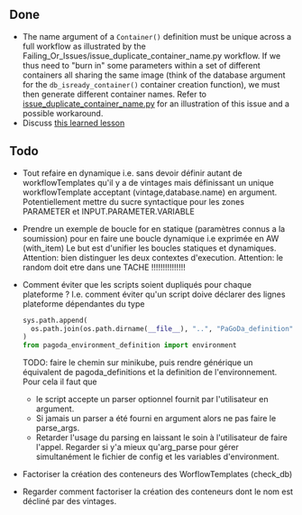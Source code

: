 ## Done
* The name argument of a `Container()` definition must be unique across a full
  workflow as illustrated by the 
  Failing_Or_Issues/issue_duplicate_container_name.py workflow.
  If we thus need to "burn in" some parameters within a set of different
  containers all sharing the same image (think of the database argument
  for the `db_isready_container()` container creation function), we must
  then generate different container names.
  Refer to [issue_duplicate_container_name.py](./Failing_Or_Issues/issue_duplicate_container_name.py) for an illustration of this issue and
  a possible workaround.
* Discuss [this learned lesson](./LESSONS_LEARNED.md#concerning-the-difficulty-of-asserting-database-availability)

## Todo
* Tout refaire en dynamique i.e. sans devoir définir autant de 
  workflowTemplates qu'il y a de vintages mais définissant un unique 
  workflowTemplate acceptant (vintage,database.name) en argument.
  Potentiellement mettre du sucre syntactique pour les zones
  PARAMETER et INPUT.PARAMETER.VARIABLE

* Prendre un exemple de boucle for en statique (paramètres connus a la 
  soumission) pour en faire une boucle dynamique i.e exprimée en AW (with_item)
  Le but est d'unifier les boucles statiques et dynamiques.
  Attention: bien distinguer les deux contextes d'execution.
  Attention: le random doit etre dans une TACHE !!!!!!!!!!!!!!!

* Comment éviter que les scripts soient dupliqués pour chaque plateforme ?
  I.e. comment éviter qu'un script doive déclarer des lignes plateforme
  dépendantes du type
  ```python
  sys.path.append(
    os.path.join(os.path.dirname(__file__), "..", "PaGoDa_definition")
  )
  from pagoda_environment_definition import environment
  ```
  TODO: faire le chemin sur minikube, puis rendre générique un équivalent de
  pagoda_definitions et la definition de l'environnement.
  Pour cela il faut que 
   - le script accepte un parser optionnel fournit par l'utilisateur en 
     argument. 
   - Si jamais un parser a été fourni en argument alors ne pas faire le 
     parse_args.
   - Retarder l'usage du parsing en laissant le soin à l'utilisateur de faire
     l'appel.
  Regarder si y'a mieux qu'arg_parse pour gérer simultanément le fichier
  de config et les variables d'environment.
  
* Factoriser la création des conteneurs des WorflowTemplates (check_db)

* Regarder comment factoriser la création des conteneurs dont le nom est
  décliné par des vintages.
